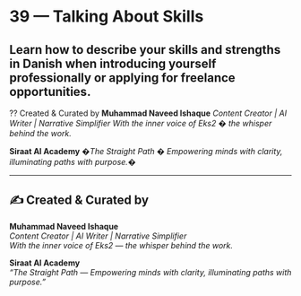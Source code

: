 # 39 — Talking About Skills

Learn how to describe your skills and strengths in Danish when introducing yourself professionally or applying for freelance opportunities.
---
?? Created & Curated by
**Muhammad Naveed Ishaque**
*Content Creator | AI Writer | Narrative Simplifier*
*With the inner voice of Eks2 � the whisper behind the work.*

**Siraat AI Academy**
*�The Straight Path � Empowering minds with clarity, illuminating paths with purpose.�*

---
✍️ Created & Curated by  
---

**Muhammad Naveed Ishaque**  
*Content Creator | AI Writer | Narrative Simplifier*  
*With the inner voice of Eks2 — the whisper behind the work.*  

**Siraat AI Academy**  
*“The Straight Path — Empowering minds with clarity, illuminating paths with purpose.”*
